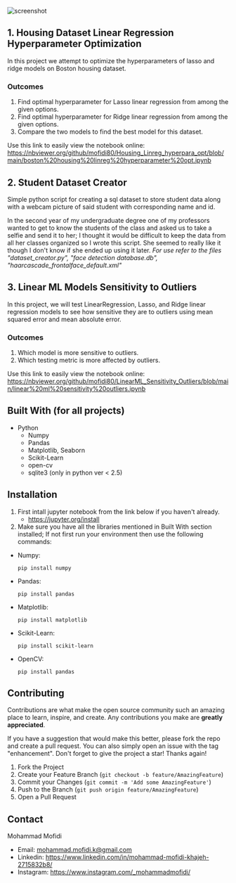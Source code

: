 ![screenshot](https://github.com/mofidi80/ML_Foundations/blob/MachineLearningFoundations.png?raw=true)


## 1. Housing Dataset Linear Regression Hyperparameter Optimization
In this project we attempt to optimize the hyperparameters of lasso and ridge models on Boston housing dataset.

### Outcomes
1. Find optimal hyperparameter for Lasso linear regression from among the given options.
2. Find optimal hyperparameter for Ridge linear regression from among the given options.
3. Compare the two models to find the best model for this dataset.

Use this link to easily view the notebook online:
https://nbviewer.org/github/mofidi80/Housing_Linreg_hyperpara_opt/blob/main/boston%20housing%20linreg%20hyperparameter%20opt.ipynb


## 2. Student Dataset Creator
Simple python script for creating a sql dataset to store student data along with a webcam picture of said student with corresponding name and id.

In the second year of my undergraduate degree one of my professors wanted to get to know the students of the class and asked us to take a selfie and send it to her; I thought it would be difficult to keep the data from all her classes organized so I wrote this script. She seemed to really like it though I don't know if she ended up using it later.
*For use refer to the files "dataset_creator.py", "face detection database.db", "haarcascade_frontalface_default.xml"*


## 3. Linear ML Models Sensitivity to Outliers
In this project, we will test LinearRegression, Lasso, and Ridge linear regression models to see how sensitive they are to outliers using mean squared error and mean absolute error.

### Outcomes
1. Which model is more sensitive to outliers.
2. Which testing metric is more affected by outliers.

Use this link to easily view the notebook online:
https://nbviewer.org/github/mofidi80/LinearML_Sensitivity_Outliers/blob/main/linear%20ml%20sensitivity%20outliers.ipynb

## Built With (for all projects)
* Python
   + Numpy
   + Pandas
   + Matplotlib, Seaborn
   + Scikit-Learn
   + open-cv
   + sqlite3 (only in python ver < 2.5)


## Installation
1. First intall jupyter notebook from the link below if you haven't already.
   + https://jupyter.org/install
2. Make sure you have all the libraries mentioned in Built With section installed; If not first run your environment then use the following commands:
+ Numpy:
  ```console
  pip install numpy
  ```
+ Pandas:
  ```console
  pip install pandas
  ```
+ Matplotlib:
  ```console
  pip install matplotlib
  ```
+ Scikit-Learn:
  ```console
  pip install scikit-learn
  ```
+ OpenCV:
  ```console
  pip install pandas
  ```


## Contributing

Contributions are what make the open source community such an amazing place to learn, inspire, and create. Any contributions you make are **greatly appreciated**.

If you have a suggestion that would make this better, please fork the repo and create a pull request. You can also simply open an issue with the tag "enhancement".
Don't forget to give the project a star! Thanks again!

1. Fork the Project
2. Create your Feature Branch (`git checkout -b feature/AmazingFeature`)
3. Commit your Changes (`git commit -m 'Add some AmazingFeature'`)
4. Push to the Branch (`git push origin feature/AmazingFeature`)
5. Open a Pull Request


## Contact
Mohammad Mofidi
* Email: mohammad.mofidi.k@gmail.com
* Linkedin: https://www.linkedin.com/in/mohammad-mofidi-khajeh-2715832b8/
* Instagram: https://www.instagram.com/_mohammadmofidi/










